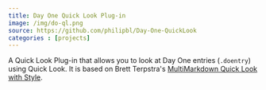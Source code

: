 ```yaml
---
title: Day One Quick Look Plug-in
image: /img/do-ql.png
source: https://github.com/philipbl/Day-One-QuickLook
categories : [projects]
---
```

A Quick Look Plug-in that allows you to look at Day One entries (`.doentry`) using Quick Look. It is based on Brett Terpstra's [MultiMarkdown Quick Look with Style][1].


[1]: https://github.com/ttscoff/MMD-QuickLook
